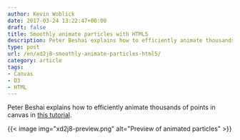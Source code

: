 ```yaml
---
author: Kevin Woblick
date: 2017-03-24 13:22:47+00:00
draft: false
title: Smoothly animate particles with HTML5
description: Peter Beshai explains how to efficiently animate thousands of points in canvas.
type: post
url: /en/xd2j8-smoothly-animate-particles-html5/
category: article
tags:
- Canvas
- D3
- HTML
---
```


Peter Beshai explains how to efficiently animate thousands of points in canvas in [this tutorial](https://bocoup.com/blog/smoothly-animate-thousands-of-points-with-html5-canvas-and-d3).

{{< image img="xd2j8-preview.png" alt="Preview of animated particles" >}}
